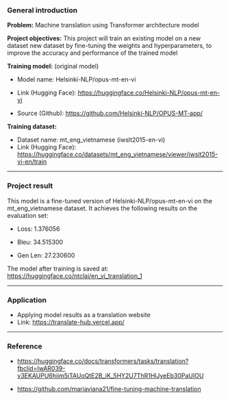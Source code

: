 ### General introduction
**Problem:** Machine translation using Transformer architecture model

**Project objectives:** This project will train an existing model on a new dataset new dataset by fine-tuning the weights and hyperparameters, to improve the accuracy and performance of the trained model

**Training model:** (original model)

  - Model name: Helsinki-NLP/opus-mt-en-vi

  - Link (Hugging Face): https://huggingface.co/Helsinki-NLP/opus-mt-en-vi

  - Source (Github): https://github.com/Helsinki-NLP/OPUS-MT-app/

**Training dataset:**

  - Dataset name: mt_eng_vietnamese (iwslt2015-en-vi)
  - Link (Hugging Face): https://huggingface.co/datasets/mt_eng_vietnamese/viewer/iwslt2015-vi-en/train
--- 
### Project result

This model is a fine-tuned version of Helsinki-NLP/opus-mt-en-vi on the mt_eng_vietnamese dataset. It achieves the following results on the evaluation set:

  - Loss: 1.376056

  - Bleu: 34.515300

  - Gen Len: 27.230600

The model after training is saved at: https://huggingface.co/ntclai/en_vi_translation_1

---

### Application
  - Applying model results as a translation website
  - Link: https://translate-hub.vercel.app/

--- 

### Reference
  - https://huggingface.co/docs/transformers/tasks/translation?fbclid=IwAR039-v3EKAUPU6hiim5iTAUoQtE2B_iK_5HY2U7ThR1HlJyeEb30PaUIOU

  - https://github.com/mariaviana21/fine-tuning-machine-translation

